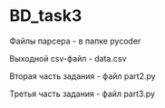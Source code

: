 # BD_task3
 
Файлы парсера - в папке pycoder  

Выходной csv-файл - data.csv  

Вторая часть задания - файл part2.py  

Третья часть задания - файл part3.py  

